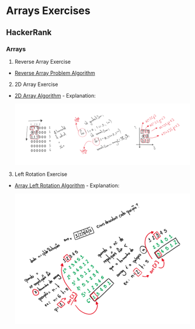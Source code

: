 # Arrays Exercises

## HackerRank

### Arrays

1. Reverse Array Exercise

- [Reverse Array Problem Algorithm](/src/HackerRank/Arrays/ReverseArrayProblem.cs)

2. 2D Array Exercise

- [2D Array Algorithm](/src/HackerRank/Arrays/Array2D.cs) - Explanation:

    ![2D Array Algorithm Explanation](/images/array-2d-algorithm-explanation.png)

3. Left Rotation Exercise

- [Array Left Rotation Algorithm](/src/HackerRank/Arrays/LeftRotation.cs) - Explanation:

    ![Array Left Rotation Algorithm Explanation](/images/array-left-rotation-explanation.png)